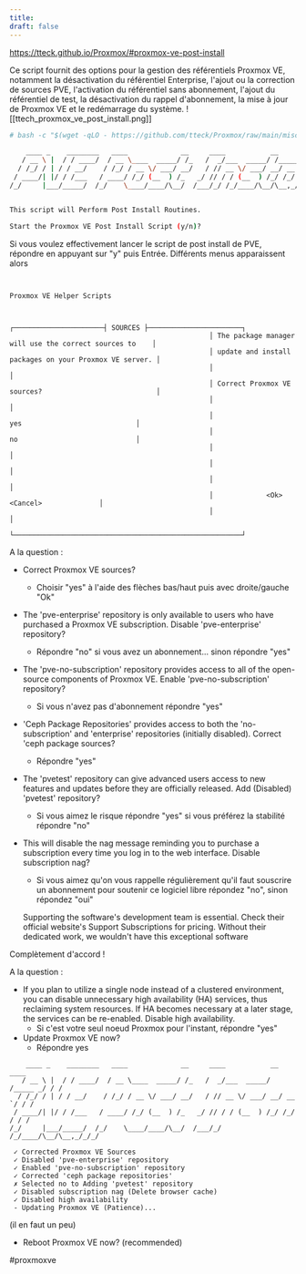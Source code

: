 ```yaml
---
title: 
draft: false
---
```

https://tteck.github.io/Proxmox/#proxmox-ve-post-install

Ce script fournit des options pour la gestion des référentiels Proxmox VE, notamment la désactivation du référentiel Enterprise, l'ajout ou la correction de sources PVE, l'activation du référentiel sans abonnement, l'ajout du référentiel de test, la désactivation du rappel d'abonnement, la mise à jour de Proxmox VE et le redémarrage du système.
 ![[ttech_proxmox_ve_post_install.png]]

```bash
# bash -c "$(wget -qLO - https://github.com/tteck/Proxmox/raw/main/misc/post-pve-install.sh)"

    ____ _    ________   ____             __     ____           __        ____
   / __ \ |  / / ____/  / __ \____  _____/ /_   /  _/___  _____/ /_____ _/ / /
  / /_/ / | / / __/    / /_/ / __ \/ ___/ __/   / // __ \/ ___/ __/ __ `/ / /
 / ____/| |/ / /___   / ____/ /_/ (__  ) /_   _/ // / / (__  ) /_/ /_/ / / /
/_/     |___/_____/  /_/    \____/____/\__/  /___/_/ /_/____/\__/\__,_/_/_/


This script will Perform Post Install Routines.

Start the Proxmox VE Post Install Script (y/n)?
```
Si vous voulez effectivement lancer le script de post install de PVE, répondre en appuyant sur "y" puis Entrée.
Différents menus apparaissent alors

```


Proxmox VE Helper Scripts

												 
												 ┌──────────────────────┤ SOURCES ├───────────────────────┐
                                                 │ The package manager will use the correct sources to    │ 
                                                 │ update and install packages on your Proxmox VE server. │ 
                                                 │                                                        │ 
                                                 │ Correct Proxmox VE sources?                            │ 
                                                 │                                                        │ 
                                                 │                         yes                            │ 
                                                 │                         no                             │ 
                                                 │                                                        │ 
                                                 │                                                        │ 
                                                 │                                                        │ 
                                                 │             <Ok>                 <Cancel>              │ 
                                                 │                                                        │ 
                                                 └────────────────────────────────────────────────────────┘ 

```

A la question :
- Correct Proxmox VE sources?
	- Choisir "yes" à l'aide des flèches bas/haut puis avec droite/gauche "Ok"
- The 'pve-enterprise' repository is only available to users who have purchased a Proxmox VE subscription. Disable 'pve-enterprise' repository?
	- Répondre "no" si vous avez un abonnement... sinon répondre "yes"
- The 'pve-no-subscription' repository provides access to all of the open-source components of Proxmox VE. Enable 'pve-no-subscription' repository?
	- Si vous n'avez pas d'abonnement répondre "yes"
- 'Ceph Package Repositories' provides access to both the 'no-subscription' and 'enterprise' repositories (initially disabled). Correct 'ceph package sources?
	- Répondre "yes"
- The 'pvetest' repository can give advanced users access to new features and updates before they are officially released. Add (Disabled) 'pvetest' repository?
	- Si vous aimez le risque répondre "yes" si vous préférez la stabilité répondre "no"
- This will disable the nag message reminding you to purchase a subscription every time you log in to the web interface. Disable subscription nag?
	- Si vous aimez qu'on vous rappelle régulièrement qu'il faut souscrire un abonnement pour soutenir ce logiciel libre répondez "no", sinon répondez "oui"


	Supporting the software's development team is essential. Check their official website's Support Subscriptions for pricing. Without their dedicated work, we wouldn't have this exceptional software

Complètement d'accord !

A la question :
- If you plan to utilize a single node instead of a clustered environment, you can disable unnecessary high availability (HA) services, thus reclaiming system resources. If HA becomes necessary at a later stage, the services can be re-enabled. Disable high availability.
	- Si c'est votre seul noeud Proxmox pour l'instant, répondre "yes"
- Update Proxmox VE now?
	- Répondre yes

```
    ____ _    ________   ____             __     ____           __        ____
   / __ \ |  / / ____/  / __ \____  _____/ /_   /  _/___  _____/ /_____ _/ / /
  / /_/ / | / / __/    / /_/ / __ \/ ___/ __/   / // __ \/ ___/ __/ __ `/ / /
 / ____/| |/ / /___   / ____/ /_/ (__  ) /_   _/ // / / (__  ) /_/ /_/ / / /
/_/     |___/_____/  /_/    \____/____/\__/  /___/_/ /_/____/\__/\__,_/_/_/

 ✓ Corrected Proxmox VE Sources
 ✓ Disabled 'pve-enterprise' repository
 ✓ Enabled 'pve-no-subscription' repository
 ✓ Corrected 'ceph package repositories'
 ✗ Selected no to Adding 'pvetest' repository
 ✓ Disabled subscription nag (Delete browser cache)
 ✓ Disabled high availability
 - Updating Proxmox VE (Patience)...
```

(il en faut un peu)


- Reboot Proxmox VE now? (recommended)

#proxmoxve 